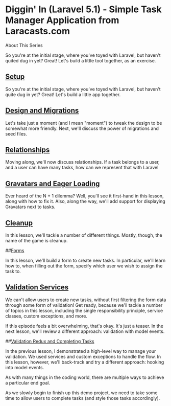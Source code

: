 # Diggin' In (Laravel 5.1) - Simple Task Manager Application from Laracasts.com

About This Series

So you're at the initial stage, where you've toyed with Laravel, but haven't quited dug in yet? Great! Let's build a little tool together, as an exercise.

## <a href="https://github.com/Iriarte81/TaskManager/commit/6e510d99b62d35cfb610bca126b5c3e4964ab8b3">Setup</a>
So you're at the initial stage, where you've toyed with Laravel, but haven't quite dug in yet? Great! Let's build a little app together.

## <a href="https://github.com/Iriarte81/TaskManager/commit/81eb004df32050217db0927fb59c2456797b7a72">Design and Migrations</a>

Let's take just a moment (and I mean "moment") to tweak the design to be somewhat more friendly. Next, we'll discuss the power of migrations and seed files.

## <a href="https://github.com/Iriarte81/TaskManager/commit/89c5c0bb4237f6459ebcb399a9de927b1011e974">Relationships</a>

Moving along, we'll now discuss relationships. If a task belongs to a user, and a user can have many tasks, how can we represent that with Laravel

## <a href="https://github.com/Iriarte81/TaskManager/commit/3383d721ac5434c2619a7b8b334eb71ad641694b">Gravatars and Eager Loading</a>

Ever heard of the N + 1 dilemma? Well, you'll see it first-hand in this lesson, along with how to fix it. Also, along the way, we'll add support for displaying Gravatars next to tasks.

## <a href="https://github.com/Iriarte81/TaskManager/commit/91b5ddc3c621a79fd42fc212b942c58f9a765f35">Cleanup</a>

In this lesson, we'll tackle a number of different things. Mostly, though, the name of the game is cleanup.

##<a href="https://github.com/Iriarte81/TaskManager/commit/4aaea75f83b7d6f29bda93e0e71a948bfa55b43e">Forms</a>

In this lesson, we'll build a form to create new tasks. In particular, we'll learn how to, when filling out the form, specify which user we wish to assign the task to.

## <a href="https://github.com/Iriarte81/TaskManager/commit/3efc47e5c3d03efb0fbe7c9db2f84c198d6e5ca0">Validation Services</a>

We can't allow users to create new tasks, without first filtering the form data through some form of validation! Get ready, because we'll tackle a number of topics in this lesson, including the single responsibility principle, service classes, custom exceptions, and more.

If this episode feels a bit overwhelming, that's okay. It's just a teaser. In the next lesson, we'll review a different approach: validation with model events.

##<a href="https://github.com/Iriarte81/TaskManager/commit/5449fff98bd59aa6735d7d4d2eface84abe1070d">Validation Redux and Completing Tasks</a>

In the previous lesson, I demonstrated a high-level way to manage your validation. We used services and custom exceptions to handle the flow. In this lesson, however, we'll back-track and try a different approach: hooking into model events.

As with many things in the coding world, there are multiple ways to achieve a particular end goal.

As we slowly begin to finish up this demo project, we need to take some time to allow users to complete tasks (and style those tasks accordingly).
